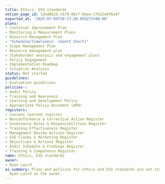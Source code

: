 ```yaml
---
title: Ethics, ESG standards
notion_page_id: 1ded6625-c679-80cf-9eee-c75e2e0f6a4f
exported_at: '2025-07-04T20:17:20.859273+00:00'
plans:
- Continual Improvement Plan
- Monitoring & Measurement Plans
- Resource Management Plan
- "Schedule/Timeline\n  (Gantt Chart)"
- Scope Management Plan
- Resource management plan
- Stakeholder analysis and engagement plans
- Policy Engagement
- Implementation Roadmap
- Situation Analysis
status: Not started
guidelines:
- Evaluation guidelines
policies-:
- Audit Policy
- Training and Awareness
- Learning and Development Policy
- Appropriate Policy Document (APD)
registers:
- Lessons learned register
- Nonconformance & Corrective Action Register
- Governance Roles & Responsibilities Register
- Training Effectiveness Register
- Management Review Actions Register
- ESG Claims & Marketing Register
- Objectives & Actions Register
- Audit Schedule & Findings Register
- Training & Competence Register
name: Ethics, ESG standards
owner:
- Ryan Laird
ai-summary: Plans and policies for ethics and ESG standards are not started, with
  Ryan Laird as the owner.
---
```


